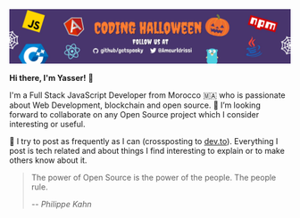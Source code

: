 <img src="./Cover.jpg" />

<b>Hi there, I'm Yasser!</b> 👋

I'm a Full Stack JavaScript Developer from Morocco 🇲🇦 who is passionate about Web Development, blockchain and open source.
🤗 I’m looking forward to collaborate on any Open Source project which I consider interesting or useful.

📒 I try to post as frequently as I can (crossposting to [dev.to](https://dev.to/getspooky)). Everything I post is tech related and about things I find interesting to explain or to make others know about it.

> The power of Open Source is the power of the people. The people rule.
>
> -- <cite>Philippe Kahn</cite>
